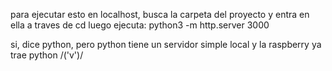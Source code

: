 para ejecutar esto en localhost, busca la carpeta del proyecto y entra en ella a traves de cd
luego ejecuta: 
python3 -m http.server 3000

si, dice python, pero python tiene un servidor simple local y la raspberry ya trae python /('v')/